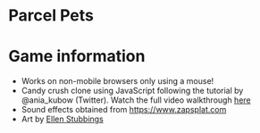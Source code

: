 # Parcel Pets


# Game information
- Works on non-mobile browsers only using a mouse!
- Candy crush clone using JavaScript following the tutorial by @ania_kubow (Twitter). Watch the full video walkthrough [here](https://www.youtube.com/watch?v=XD5sZWxwJUk&ab_channel=CodewithAniaKub%C3%B3w)
- Sound effects obtained from https://www.zapsplat.com
- Art by [Ellen Stubbings](https://twitter.com/Honeydew_Mellen?ref_src=twsrc%5Egoogle%7Ctwcamp%5Eserp%7Ctwgr%5Eauthor)
